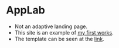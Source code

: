 # AppLab
- Not an adaptive landing page.
- This site is an example of [my first works](https://xyzelena.github.io/AppLab/).
- The template can be seen at the [link](https://freebiesbug.com/psd-freebies/landing-template-app-showcasing/).
